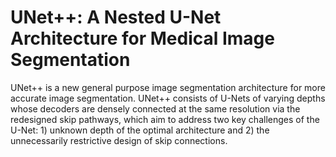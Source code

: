 # UNet++: A Nested U-Net Architecture for Medical Image Segmentation

UNet++ is a new general purpose image segmentation architecture for more accurate image segmentation. UNet++ consists of U-Nets of varying depths whose decoders are densely connected at the same resolution via the redesigned skip pathways, which aim to address two key challenges of the U-Net: 1) unknown depth of the optimal architecture and 2) the unnecessarily restrictive design of skip connections.

